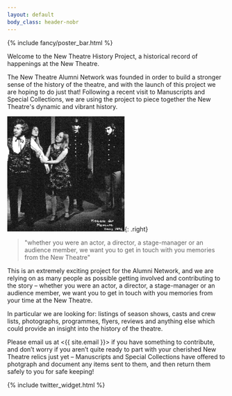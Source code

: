 ```yaml
---
layout: default
body_class: header-nobr
---
```


{% include fancy/poster_bar.html %}

<div class="grid-row wrapper">

  <div class="home-main" markdown="1">

  Welcome to the New Theatre History Project, a historical record of happenings at the New Theatre.

  The New Theatre Alumni Network was founded in order to build a stronger sense of the history of the theatre, and with the launch of this project we are hoping to do just that! Following a recent visit to Manuscripts and Special Collections, we are using the project to piece together the New Theatre's dynamic and vibrant history.

  ![Alumni image](images/alumni3.png){: .right}

  > "whether you were an actor, a director, a stage-manager or an audience member, we want you to get in touch with you memories from the New Theatre"

  This is an extremely exciting project for the Alumni Network, and we are relying on as many people as possible getting involved and contributing to the story – whether you were an actor, a director, a stage-manager or an audience member, we want you to get in touch with you memories from your time at the New Theatre.

  In particular we are looking for: listings of season shows, casts and crew lists, photographs, programmes, flyers, reviews and anything else which could provide an insight into the history of the theatre.

  Please email us at <{{ site.email }}> if you have something to contribute, and don’t worry if you aren’t quite ready to part with your cherished New Theatre relics just yet – Manuscripts and Special Collections have offered to photgraph and document any items sent to them, and then return them safely to you for safe keeping!



  </div>

  <div class="home-aside">
  {% include twitter_widget.html %}
  </div>

</div>
